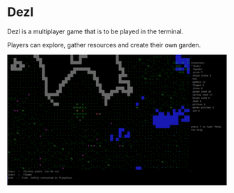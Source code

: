 # Dezl

Dezl is a multiplayer game that is to be played in the terminal.

Players can explore, gather resources and create their own garden.

![Gameplay screenshot of a player standing in their garden](img/screenshot_garden.png)
